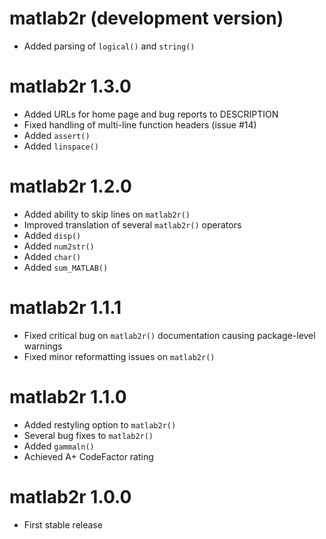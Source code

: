 # matlab2r (development version)

* Added parsing of `logical()` and `string()`

# matlab2r 1.3.0

* Added URLs for home page and bug reports to DESCRIPTION
* Fixed handling of multi-line function headers (issue #14)
* Added `assert()`
* Added `linspace()`

# matlab2r 1.2.0

* Added ability to skip lines on `matlab2r()`
* Improved translation of several `matlab2r()` operators
* Added `disp()`
* Added `num2str()`
* Added `char()`
* Added `sum_MATLAB()`

# matlab2r 1.1.1

* Fixed critical bug on `matlab2r()` documentation causing package-level warnings
* Fixed minor reformatting issues on `matlab2r()`

# matlab2r 1.1.0

* Added restyling option to `matlab2r()`
* Several bug fixes to `matlab2r()`
* Added `gammaln()`
* Achieved A+ CodeFactor rating

# matlab2r 1.0.0

* First stable release
